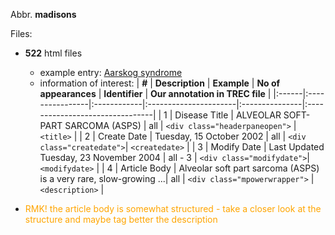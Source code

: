 Abbr. **madisons**

Files:
  * **522** html files
    * example entry: [Aarskog syndrome](http://www.madisonsfoundation.org/index.php/component/option,com_mpower/Itemid,49/diseaseID,101/)
    * information of interest:
| **#** | **Description** | **Example** | **No of appearances** | **Identifier** | **Our annotation in TREC file** |
|:------|:----------------|:------------|:----------------------|:---------------|:--------------------------------|
| 1     | Disease Title   | ALVEOLAR SOFT-PART SARCOMA (ASPS) | all                   | `<div class="headerpaneopen">` | `<title>`                       |
| 2     | Create Date     | Tuesday, 15 October 2002 | all                   | `<div class="createdate">`| `<createdate>`                  |
| 3     | Modify Date     | Last Updated Tuesday, 23 November 2004 |  all - 3              | `<div class="modifydate">`| `<modifydate>`                  |
| 4     | Article Body    | Alveolar soft part sarcoma (ASPS) is a very rare, slow-growing ...| all                   |  `<div class="mpowerwrapper">` | `<description>`                 |

  * <font color='orange'>RMK! the article body is somewhat structured - take a closer look at the structure and maybe tag better the description </font>